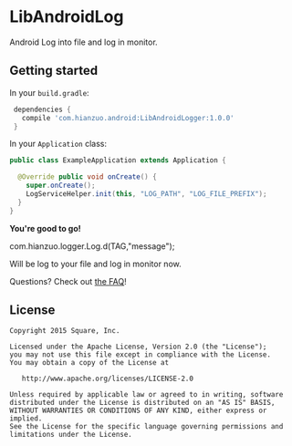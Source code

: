 # LibAndroidLog

Android Log into file and log in monitor.

## Getting started

In your `build.gradle`:

```gradle
 dependencies {
   compile 'com.hianzuo.android:LibAndroidLogger:1.0.0'
 }
```

In your `Application` class:

```java
public class ExampleApplication extends Application {

  @Override public void onCreate() {
    super.onCreate();
    LogServiceHelper.init(this, "LOG_PATH", "LOG_FILE_PREFIX");
  }
}
```

**You're good to go!**


com.hianzuo.logger.Log.d(TAG,"message");

Will be log to your file and log in monitor now.


Questions? Check out [the FAQ](https://github.com/hianzuo/andorid-logger/wiki/FAQ)!

## License

    Copyright 2015 Square, Inc.

    Licensed under the Apache License, Version 2.0 (the "License");
    you may not use this file except in compliance with the License.
    You may obtain a copy of the License at

       http://www.apache.org/licenses/LICENSE-2.0

    Unless required by applicable law or agreed to in writing, software
    distributed under the License is distributed on an "AS IS" BASIS,
    WITHOUT WARRANTIES OR CONDITIONS OF ANY KIND, either express or implied.
    See the License for the specific language governing permissions and
    limitations under the License.
